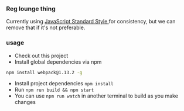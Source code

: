 ### Reg lounge thing

Currently using [JavaScript Standard Style ](http://standardjs.com/rules.html) for consistency, but we can remove that if it's not preferable.

### usage
* Check out this project
* Install global dependencies via npm
```bash
npm install webpack@1.13.2 -g
```
* Install project dependencies `npm install`
* Run `npm run build && npm start`
* You can use `npm run watch` in another terminal to build as you make changes
